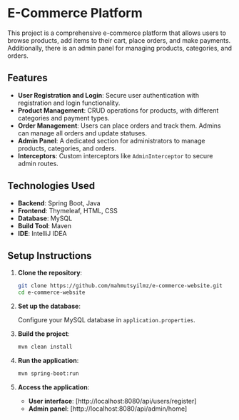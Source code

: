 # E-Commerce Platform

This project is a comprehensive e-commerce platform that allows users to browse products, add items to their cart, place orders, and make payments. Additionally, there is an admin panel for managing products, categories, and orders.

## Features

- **User Registration and Login**: Secure user authentication with registration and login functionality.
- **Product Management**: CRUD operations for products, with different categories and payment types.
- **Order Management**: Users can place orders and track them. Admins can manage all orders and update statuses.
- **Admin Panel**: A dedicated section for administrators to manage products, categories, and orders.
- **Interceptors**: Custom interceptors like `AdminInterceptor` to secure admin routes.

## Technologies Used

- **Backend**: Spring Boot, Java
- **Frontend**: Thymeleaf, HTML, CSS
- **Database**: MySQL
- **Build Tool**: Maven
- **IDE**: IntelliJ IDEA

## Setup Instructions

1. **Clone the repository**:
   ```bash
   git clone https://github.com/mahmutsyilmz/e-commerce-website.git
   cd e-commerce-website

2. **Set up the database**:

   Configure your MySQL database in `application.properties`.

3. **Build the project**:

   ```bash
   mvn clean install

4. **Run the application**:

   ```bash
   mvn spring-boot:run

5. **Access the application**:

   - **User interface**: [http://localhost:8080/api/users/register]
   - **Admin panel**: [http://localhost:8080/api/admin/home]
